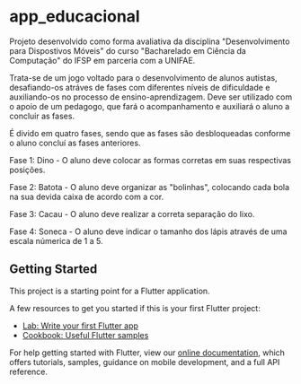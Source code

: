 # app_educacional

Projeto desenvolvido como forma avaliativa da disciplina "Desenvolvimento para Dispostivos Móveis" do curso "Bacharelado em Ciência da Computação" do IFSP em parceria com a UNIFAE.

Trata-se de um jogo voltado para o desenvolvimento de alunos autistas, desafiando-os atráves de fases com diferentes níveis de dificuldade e auxiliando-os no processo de ensino-aprendizagem. Deve ser utilizado com o apoio de um pedagogo, que fará o acompanhamento e auxiliará o aluno a concluir as fases.

É divido em quatro fases, sendo que as fases são desbloqueadas conforme o aluno concluí as fases anteriores.

Fase 1: Dino - O aluno deve colocar as formas corretas em suas respectivas posições. 

Fase 2: Batota - O aluno deve organizar as "bolinhas", colocando cada bola na sua devida caixa de acordo com a cor. 

Fase 3: Cacau - O aluno deve realizar a correta separação do lixo.

Fase 4: Soneca - O aluno deve indicar o tamanho dos lápis através de uma escala númerica de 1 a 5. 

## Getting Started

This project is a starting point for a Flutter application.

A few resources to get you started if this is your first Flutter project:

- [Lab: Write your first Flutter app](https://flutter.dev/docs/get-started/codelab)
- [Cookbook: Useful Flutter samples](https://flutter.dev/docs/cookbook)

For help getting started with Flutter, view our
[online documentation](https://flutter.dev/docs), which offers tutorials,
samples, guidance on mobile development, and a full API reference.
